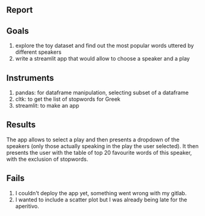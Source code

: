 Report
------

## Goals
1) explore the toy dataset and find out the most popular words uttered by different speakers
2) write a streamlit app that would allow to choose a speaker and a play

## Instruments
1) pandas: for dataframe manipulation, selecting subset of a dataframe
2) cltk: to get the list of stopwords for Greek
3) streamlit: to make an app

## Results

The app allows to select a play and then presents a dropdown of the speakers (only those actually speaking in the play the user selected). It then presents the user with the table of top 20 favourite words of this speaker, with the exclusion of stopwords. 

## Fails

1) I couldn't deploy the app yet, something went wrong with my gitlab.
2) I wanted to include a scatter plot but I was already being late for the aperitivo. 
